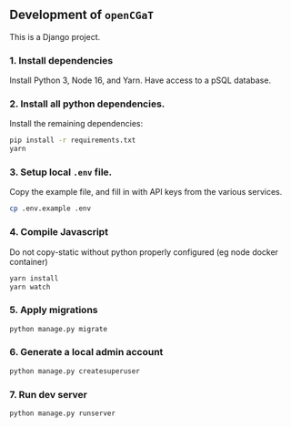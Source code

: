 ## Development of `openCGaT`

This is a Django project.

### 1. Install dependencies

Install Python 3, Node 16, and Yarn. Have access to a pSQL database.

### 2. Install all python dependencies.

Install the remaining dependencies:

```sh
pip install -r requirements.txt
yarn
```

### 3. Setup local `.env` file.

Copy the example file, and fill in with API keys from the various services.

```sh
cp .env.example .env
```

### 4. Compile Javascript
Do not copy-static without python properly configured (eg node docker container)
```sh
yarn install
yarn watch
```

### 5. Apply migrations

```sh
python manage.py migrate
```

### 6. Generate a local admin account

```sh
python manage.py createsuperuser
```

### 7. Run dev server

```sh
python manage.py runserver
```

